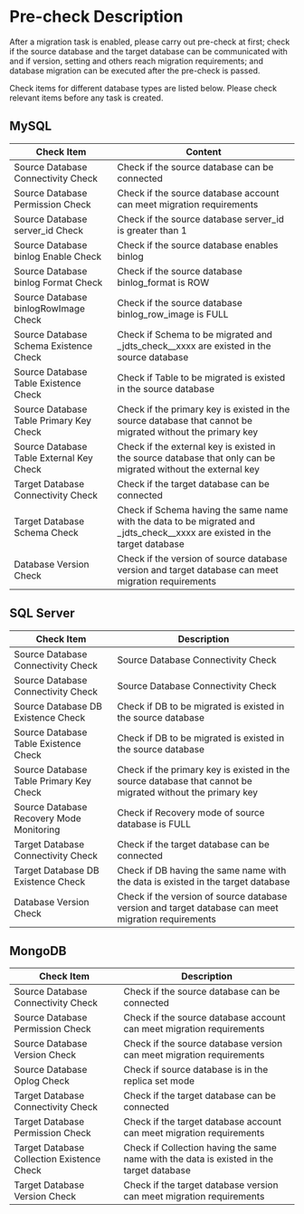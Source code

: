 # Pre-check Description

After a migration task is enabled, please carry out pre-check at first; check if the source database and the target database can be communicated with and if version, setting and others reach migration requirements; and database migration can be executed after the pre-check is passed.

Check items for different database types are listed below. Please check relevant items before any task is created.



## MySQL

| Check Item                     | Content                                                     |
| ---------------------- | ------------------------------------------------------------ |
| Source Database Connectivity Check | Check if the source database can be connected                                           |
| Source Database Permission Check | Check if the source database account can meet migration requirements                                 |
| Source Database server_id Check | Check if the source database server_id is greater than 1                                   |
| Source Database binlog Enable Check | Check if the source database enables binlog                                       |
| Source Database binlog Format Check | Check if the source database binlog_format is ROW                                   |
| Source Database binlogRowImage Check | Check if the source database binlog_row_image is FULL                               |
| Source Database Schema Existence Check | Check if Schema to be migrated and _jdts_check__xxxx are existed in the source database              |
| Source Database Table Existence Check | Check if Table to be migrated is existed in the source database                                  |
| Source Database Table Primary Key Check | Check if the primary key is existed in the source database that cannot be migrated without the primary key                    |
| Source Database Table External Key Check | Check if the external key is existed in the source database that only can be migrated without the external key                    |
| Target Database Connectivity Check | Check if the target database can be connected                                         |
| Target Database Schema Check | Check if Schema having the same name with the data to be migrated and _jdts_check__xxxx are existed in the target database |
| Database Version Check | Check if the version of source database version and target database can meet migration requirements                   |



## SQL Server

| Check Item               | Description                                       |
| -------------------- | ------------------------------------------ |
| Source Database Connectivity Check | Source Database Connectivity Check                             |
| Source Database Connectivity Check | Source Database Connectivity Check                             |
| Source Database DB Existence Check | Check if DB to be migrated is existed in the source database                   |
| Source Database Table Existence Check | Check if DB to be migrated is existed in the source database                   |
| Source Database Table Primary Key Check | Check if the primary key is existed in the source database that cannot be migrated without the primary key  |
| Source Database Recovery Mode Monitoring | Check if Recovery mode of source database is FULL             |
| Target Database Connectivity Check | Check if the target database can be connected                       |
| Target Database DB Existence Check | Check if DB having the same name with the data is existed in the target database     |
| Database Version Check | Check if the version of source database version and target database can meet migration requirements |



## MongoDB

| Check Item                     | Description                                           |
| -------------------------- | ---------------------------------------------- |
| Source Database Connectivity Check | Check if the source database can be connected                             |
| Source Database Permission Check | Check if the source database account can meet migration requirements                   |
| Source Database Version Check | Check if the source database version can meet migration requirements                   |
| Source Database Oplog Check | Check if source database is in the replica set mode                       |
| Target Database Connectivity Check | Check if the target database can be connected                           |
| Target Database Permission Check | Check if the target database account can meet migration requirements                 |
| Target Database Collection Existence Check | Check if Collection having the same name with the data is existed in the target database |
| Target Database Version Check | Check if the target database version can meet migration requirements                 |

